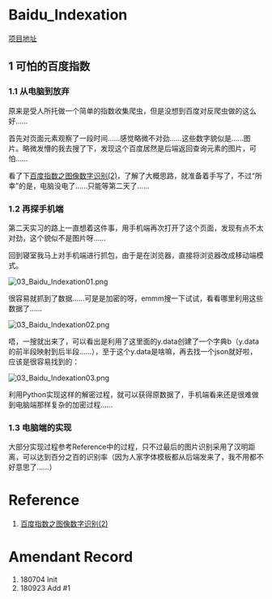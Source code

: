# Baidu_Indexation
 
[项目地址](https://github.com/SigureMo/Baidu_Indexation)

## 1 可怕的百度指数
### 1.1 从电脑到放弃
原来是受人所托做一个简单的指数收集爬虫，但是没想到百度对反爬虫做的这么好……

首先对页面元素观察了一段时间……感觉略微不对劲……这些数字貌似是……图片。略微发懵的我去搜了下，发现这个百度居然是后端返回查询元素的图片，可怕……

看了下[百度指数之图像数字识别(2)](http://www.sohu.com/a/214025473_654419)，了解了大概思路，就准备着手写了，不过“所幸”的是，电脑没电了……只能等第二天了……

### 1.2 再探手机端
第二天实习的路上一直想着这件事，用手机端再次打开了这个页面，发现有点不太对劲，这个貌似不是图片呀……

回到寝室我马上对手机端进行抓包，由于是在浏览器，直接将浏览器改成移动端模式。

![03_Baidu_Indexation01.png](../Images/03_Baidu_Indexation01.png)  

很容易就抓到了数据……可是是加密的呀，emmm搜一下试试，看看哪里利用这些数据了……

![03_Baidu_Indexation02.png](../Images/03_Baidu_Indexation02.png)  

唔，一搜就出来了，可以看出是利用了这里面的y.data创建了一个字典b（y.data的前半段映射到后半段……），至于这个y.data是啥嘛，再去找一个json就好啦，应该是很容易找到的：

![03_Baidu_Indexation03.png](../Images/03_Baidu_Indexation03.png)  

利用Python实现这样的解密过程，就可以获得原数据了，手机端看来还是很难做到电脑端那样复杂的加密过程……

### 1.3 电脑端的实现
大部分实现过程参考Reference中的过程，只不过最后的图片识别采用了汉明距离，可以达到百分之百的识别率（因为人家字体模板都从后端发来了，我不用都不好意思了……）

# Reference
1. [百度指数之图像数字识别(2)](http://www.sohu.com/a/214025473_654419)

# Amendant Record
1. 180704 Init
3. 180923 Add #1
